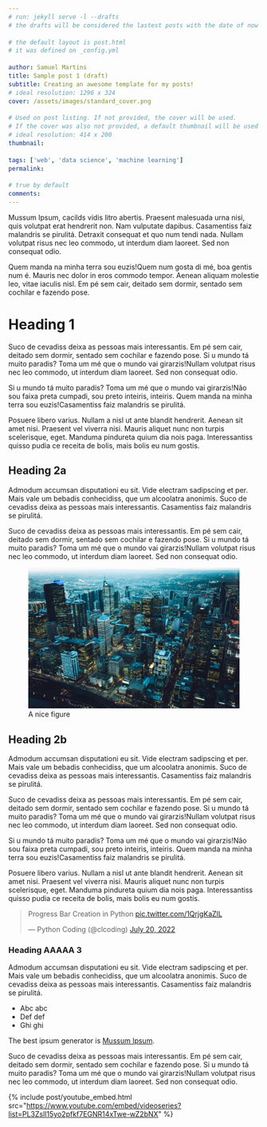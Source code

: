 ```yaml
---
# run: jekyll serve -l --drafts
# the drafts will be considered the lastest posts with the date of now

# the default layout is post.html
# it was defined on _config.yml

author: Samuel Martins
title: Sample post 1 (draft)
subtitle: Creating an awesome template for my posts!
# ideal resolution: 1296 x 324
cover: /assets/images/standard_cover.png

# Used on post listing. If not provided, the cover will be used.
# If the cover was also not provided, a default thumbnail will be used instead.
# ideal resolution: 414 x 200
thumbnail:

tags: ['web', 'data science', 'machine learning']
permalink: 

# true by default
comments: 
---
```


Mussum Ipsum, cacilds vidis litro abertis.  Praesent malesuada urna nisi, quis volutpat erat hendrerit non.  Nam vulputate dapibus. Casamentiss faiz malandris se pirulitá. Detraxit consequat et quo num tendi nada. Nullam volutpat risus nec leo commodo, ut interdum diam laoreet.  Sed non consequat odio. 

Quem manda na minha terra sou euzis!Quem num gosta di mé, boa gentis num é. Mauris nec dolor in eros commodo tempor.  Aenean aliquam molestie leo, vitae iaculis nisl. Em pé sem cair, deitado sem dormir, sentado sem cochilar e fazendo pose. 

# Heading 1
Suco de cevadiss deixa as pessoas mais interessantis. Em pé sem cair, deitado sem dormir, sentado sem cochilar e fazendo pose. Si u mundo tá muito paradis? Toma um mé que o mundo vai girarzis!Nullam volutpat risus nec leo commodo, ut interdum diam laoreet.  Sed non consequat odio. 


Si u mundo tá muito paradis? Toma um mé que o mundo vai girarzis!Não sou faixa preta cumpadi, sou preto inteiris, inteiris. Quem manda na minha terra sou euzis!Casamentiss faiz malandris se pirulitá. 

Posuere libero varius.  Nullam a nisl ut ante blandit hendrerit.  Aenean sit amet nisi. Praesent vel viverra nisi.  Mauris aliquet nunc non turpis scelerisque, eget. Manduma pindureta quium dia nois paga. Interessantiss quisso pudia ce receita de bolis, mais bolis eu num gostis. 

## Heading 2a
Admodum accumsan disputationi eu sit.  Vide electram sadipscing et per. Mais vale um bebadis conhecidiss, que um alcoolatra anonimis. Suco de cevadiss deixa as pessoas mais interessantis. Casamentiss faiz malandris se pirulitá. 

Suco de cevadiss deixa as pessoas mais interessantis. Em pé sem cair, deitado sem dormir, sentado sem cochilar e fazendo pose. Si u mundo tá muito paradis? Toma um mé que o mundo vai girarzis!Nullam volutpat risus nec leo commodo, ut interdum diam laoreet.  Sed non consequat odio. 

<figure>
    <img src="/assets/images/test.jpg" alt="a nice figure" title="A nice figure">
    <figcaption>A nice figure</figcaption>
</figure>


## Heading 2b
Admodum accumsan disputationi eu sit.  Vide electram sadipscing et per. Mais vale um bebadis conhecidiss, que um alcoolatra anonimis. Suco de cevadiss deixa as pessoas mais interessantis. Casamentiss faiz malandris se pirulitá. 

Suco de cevadiss deixa as pessoas mais interessantis. Em pé sem cair, deitado sem dormir, sentado sem cochilar e fazendo pose. Si u mundo tá muito paradis? Toma um mé que o mundo vai girarzis!Nullam volutpat risus nec leo commodo, ut interdum diam laoreet.  Sed non consequat odio. 


Si u mundo tá muito paradis? Toma um mé que o mundo vai girarzis!Não sou faixa preta cumpadi, sou preto inteiris, inteiris. Quem manda na minha terra sou euzis!Casamentiss faiz malandris se pirulitá. 

Posuere libero varius.  Nullam a nisl ut ante blandit hendrerit.  Aenean sit amet nisi. Praesent vel viverra nisi.  Mauris aliquet nunc non turpis scelerisque, eget. Manduma pindureta quium dia nois paga. Interessantiss quisso pudia ce receita de bolis, mais bolis eu num gostis. 


<blockquote class="twitter-tweet"><p lang="en" dir="ltr">Progress Bar Creation in Python <a href="https://t.co/1QrjgKaZlL">pic.twitter.com/1QrjgKaZlL</a></p>&mdash; Python Coding (@clcoding) <a href="https://twitter.com/clcoding/status/1549819582390894592?ref_src=twsrc%5Etfw">July 20, 2022</a></blockquote> <script async src="https://platform.twitter.com/widgets.js" charset="utf-8"></script>

### Heading AAAAA 3
Admodum accumsan disputationi eu sit.  Vide electram sadipscing et per. Mais vale um bebadis conhecidiss, que um alcoolatra anonimis. Suco de cevadiss deixa as pessoas mais interessantis. Casamentiss faiz malandris se pirulitá.

- Abc abc
- Def def
- Ghi ghi

The best ipsum generator is [Mussum Ipsum](https://mussumipsum.com/).

Suco de cevadiss deixa as pessoas mais interessantis. Em pé sem cair, deitado sem dormir, sentado sem cochilar e fazendo pose. Si u mundo tá muito paradis? Toma um mé que o mundo vai girarzis!Nullam volutpat risus nec leo commodo, ut interdum diam laoreet.  Sed non consequat odio. 

{% include post/youtube_embed.html src="https://www.youtube.com/embed/videoseries?list=PL3ZslI15yo2pfkf7EGNR14xTwe-wZ2bNX" %}
